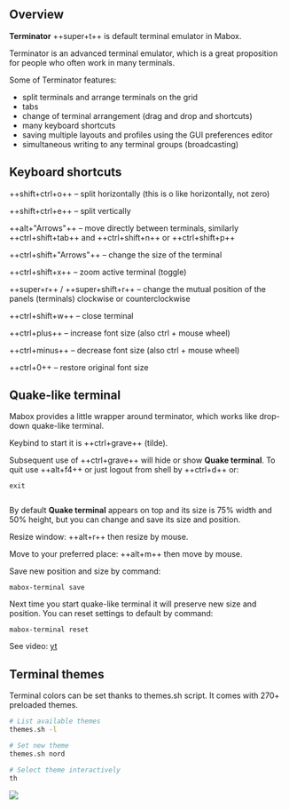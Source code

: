 
<div class="gal1">
    <a href="../../img/terminator-split.jpg" title="Terminator"><img src="../../img/terminator-split.jpg" alt="" /></a>
</div>


## Overview

**Terminator** ++super+t++ is default terminal emulator in Mabox.

Terminator is an advanced terminal emulator, which is a great proposition for people who often work in many terminals.

Some of Terminator features:

- split terminals and arrange terminals on the grid
- tabs
- change of terminal arrangement (drag and drop and shortcuts)
- many keyboard shortcuts
- saving multiple layouts and profiles using the GUI preferences editor
- simultaneous writing to any terminal groups (broadcasting)


## Keyboard shortcuts
++shift+ctrl+o++ – split horizontally (this is o like horizontally, not zero)

++shift+ctrl+e++ – split vertically

++alt+"Arrows"++ – move directly between terminals, similarly ++ctrl+shift+tab++ and ++ctrl+shift+n++ or ++ctrl+shift+p++

++ctrl+shift+"Arrows"++ – change the size of the terminal

++ctrl+shift+x++ – zoom active terminal (toggle)

++super+r++ / ++super+shift+r++ – change the mutual position of the panels (terminals) clockwise or counterclockwise

++ctrl+shift+w++ – close terminal

++ctrl+plus++ – increase font size (also ctrl + mouse wheel)

++ctrl+minus++ – decrease font size (also ctrl + mouse wheel)

++ctrl+0++ – restore original font size


## Quake-like terminal
Mabox provides a little wrapper around terminator, which works like drop-down quake-like terminal.

Keybind to start it is ++ctrl+grave++ (tilde).

Subsequent use of ++ctrl+grave++ will hide or show **Quake terminal**.
To quit use ++alt+f4++ or just logout from shell by ++ctrl+d++ or:
```
exit
```

<div class="gal1">
    <a href="../../img/mabox-terminal.jpg" title="Quake-like terminal wrapper"><img src="../../img/mabox-terminal.jpg" alt="" /></a>
</div>


By default **Quake terminal** appears on top and its size is 75% width and 50% height, but you can change and save its size and position.

Resize window: ++alt+r++ then resize by mouse.

Move to your preferred place: ++alt+m++ then move by mouse.

Save new position and size by command:
```
mabox-terminal save
```
Next time you start quake-like terminal it will preserve new size and position.
You can reset settings to default by command:
```
mabox-terminal reset
```
See video: <a class="videolink" href="https://www.youtube.com/watch?v=tpwxkc5neZo">yt</a>

## Terminal themes
Terminal colors can be set thanks to themes.sh script.
It comes with 270+ preloaded themes.

```bash
# List available themes
themes.sh -l

# Set new theme
themes.sh nord

# Select theme interactively
th

```

![](../../img/terminal-theme.gif)
